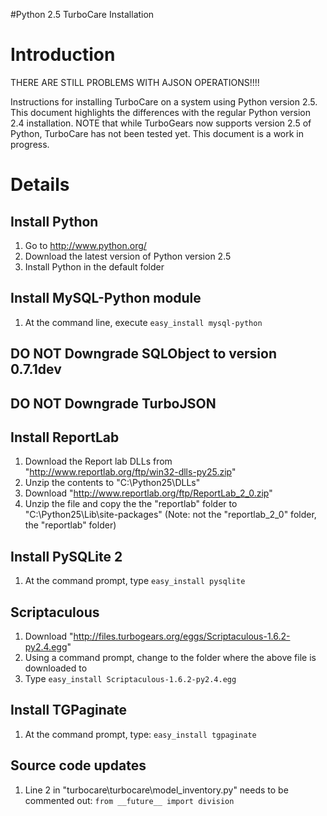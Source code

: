 #Python 2.5 TurboCare Installation

# Introduction #

THERE ARE STILL PROBLEMS WITH AJSON OPERATIONS!!!!

Instructions for installing TurboCare on a system using Python version 2.5.  This document highlights the differences with the regular Python version 2.4 installation.  NOTE that while TurboGears now supports version 2.5 of Python, TurboCare has not been tested yet.  This document is a work in progress.

# Details #

## Install Python ##

  1. Go to http://www.python.org/
  1. Download the latest version of Python version 2.5
  1. Install Python in the default folder

## Install MySQL-Python module ##
  1. At the command line, execute `easy_install mysql-python`

## DO NOT Downgrade SQLObject to version 0.7.1dev ##

## DO NOT Downgrade TurboJSON ##

## Install ReportLab ##
  1. Download the Report lab DLLs from "http://www.reportlab.org/ftp/win32-dlls-py25.zip"
  1. Unzip the contents to "C:\Python25\DLLs"
  1. Download "http://www.reportlab.org/ftp/ReportLab_2_0.zip"
  1. Unzip the file and copy the the "reportlab" folder to "C:\Python25\Lib\site-packages" (Note: not the "reportlab\_2\_0" folder, the "reportlab" folder)

## Install PySQLite 2 ##
  1. At the command prompt, type `easy_install pysqlite`

## Scriptaculous ##
  1. Download "http://files.turbogears.org/eggs/Scriptaculous-1.6.2-py2.4.egg"
  1. Using a command prompt, change to the folder where the above file is downloaded to
  1. Type `easy_install Scriptaculous-1.6.2-py2.4.egg`

## Install TGPaginate ##
  1. At the command prompt, type: `easy_install tgpaginate`

## Source code updates ##
  1. Line 2 in "turbocare\turbocare\model\_inventory.py" needs to be commented out: `from __future__ import division`